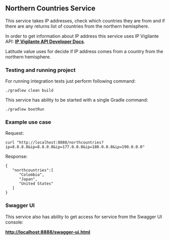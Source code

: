## Northern Countries Service

This service takes IP addresses, check which countries they are from and if there are any returns list of countries from the northern hemisphere.

In order to get information about IP address this service uses IP Vigilante API: [**IP Vigilante API Developer Docs**](https://www.ipvigilante.com/api-developer-docs/).

Latitude value uses for decide if IP address comes from a country from the northern hemisphere.

### Testing and running project

For running integration tests just perform following command:
 
    ./gradlew clean build
    
This service has ability to be started with a single Gradle command:

    ./gradlew bootRun
    
### Example use case

Request:

    curl "http://localhost:8888/northcountries?ip=8.8.8.8&ip=8.8.0.0&ip=177.0.0.0&ip=180.0.0.0&ip=190.0.0.0"
    
Response: 

    {  
       "northcountries":[  
          "Colombia",
          "Japan",
          "United States"
       ]
    }

### Swagger UI

This service also has ability to get access for service from the Swagger UI console:

[**http://localhost:8888/swagger-ui.html**](http://localhost:8888/swagger-ui.html)

                    

